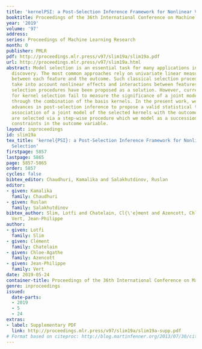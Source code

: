 ```yaml
---
title: 'kernelPSI: a Post-Selection Inference Framework for Nonlinear Variable Selection'
booktitle: Proceedings of the 36th International Conference on Machine Learning
year: '2019'
volume: '97'
address: 
series: Proceedings of Machine Learning Research
month: 0
publisher: PMLR
pdf: http://proceedings.mlr.press/v97/slim19a/slim19a.pdf
url: http://proceedings.mlr.press/v97/slim19a.html
abstract: Model selection is an essential task for many applications in scientific
  discovery. The most common approaches rely on univariate linear measures of association
  between each feature and the outcome. Such classical selection procedures fail to
  take into account nonlinear effects and interactions between features. Kernel-based
  selection procedures have been proposed as a solution. However, current strategies
  for kernel selection fail to measure the significance of a joint model constructed
  through the combination of the basis kernels. In the present work, we exploit recent
  advances in post-selection inference to propose a valid statistical test for the
  association of a joint model of the selected kernels with the outcome. The kernels
  are selected via a step-wise procedure which we model as a succession of quadratic
  constraints in the outcome variable.
layout: inproceedings
id: slim19a
tex_title: 'kernel{PSI}: a Post-Selection Inference Framework for Nonlinear Variable
  Selection'
firstpage: 5857
lastpage: 5865
page: 5857-5865
order: 5857
cycles: false
bibtex_editor: Chaudhuri, Kamalika and Salakhutdinov, Ruslan
editor:
- given: Kamalika
  family: Chaudhuri
- given: Ruslan
  family: Salakhutdinov
bibtex_author: Slim, Lotfi and Chatelain, Cl{\'e}ment and Azencott, Chloe-Agathe and
  Vert, Jean-Philippe
author:
- given: Lotfi
  family: Slim
- given: Clément
  family: Chatelain
- given: Chloe-Agathe
  family: Azencott
- given: Jean-Philippe
  family: Vert
date: 2019-05-24
container-title: Proceedings of the 36th International Conference on Machine Learning
genre: inproceedings
issued:
  date-parts:
  - 2019
  - 5
  - 24
extras:
- label: Supplementary PDF
  link: http://proceedings.mlr.press/v97/slim19a/slim19a-supp.pdf
# Format based on citeproc: http://blog.martinfenner.org/2013/07/30/citeproc-yaml-for-bibliographies/
---
```

